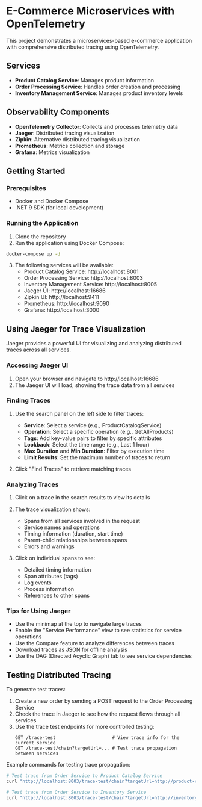# E-Commerce Microservices with OpenTelemetry

This project demonstrates a microservices-based e-commerce application with comprehensive distributed tracing using OpenTelemetry.

## Services

- **Product Catalog Service**: Manages product information
- **Order Processing Service**: Handles order creation and processing
- **Inventory Management Service**: Manages product inventory levels

## Observability Components

- **OpenTelemetry Collector**: Collects and processes telemetry data
- **Jaeger**: Distributed tracing visualization
- **Zipkin**: Alternative distributed tracing visualization
- **Prometheus**: Metrics collection and storage
- **Grafana**: Metrics visualization

## Getting Started

### Prerequisites

- Docker and Docker Compose
- .NET 9 SDK (for local development)

### Running the Application

1. Clone the repository
2. Run the application using Docker Compose:

```bash
docker-compose up -d
```

3. The following services will be available:
   - Product Catalog Service: http://localhost:8001
   - Order Processing Service: http://localhost:8003
   - Inventory Management Service: http://localhost:8005
   - Jaeger UI: http://localhost:16686
   - Zipkin UI: http://localhost:9411
   - Prometheus: http://localhost:9090
   - Grafana: http://localhost:3000

## Using Jaeger for Trace Visualization

Jaeger provides a powerful UI for visualizing and analyzing distributed traces across all services.

### Accessing Jaeger UI

1. Open your browser and navigate to http://localhost:16686
2. The Jaeger UI will load, showing the trace data from all services

### Finding Traces

1. Use the search panel on the left side to filter traces:
   - **Service**: Select a service (e.g., ProductCatalogService)
   - **Operation**: Select a specific operation (e.g., GetAllProducts)
   - **Tags**: Add key-value pairs to filter by specific attributes
   - **Lookback**: Select the time range (e.g., Last 1 hour)
   - **Max Duration** and **Min Duration**: Filter by execution time
   - **Limit Results**: Set the maximum number of traces to return

2. Click "Find Traces" to retrieve matching traces

### Analyzing Traces

1. Click on a trace in the search results to view its details
2. The trace visualization shows:
   - Spans from all services involved in the request
   - Service names and operations
   - Timing information (duration, start time)
   - Parent-child relationships between spans
   - Errors and warnings

3. Click on individual spans to see:
   - Detailed timing information
   - Span attributes (tags)
   - Log events
   - Process information
   - References to other spans

### Tips for Using Jaeger

- Use the minimap at the top to navigate large traces
- Enable the "Service Performance" view to see statistics for service operations
- Use the Compare feature to analyze differences between traces
- Download traces as JSON for offline analysis
- Use the DAG (Directed Acyclic Graph) tab to see service dependencies

## Testing Distributed Tracing

To generate test traces:

1. Create a new order by sending a POST request to the Order Processing Service
2. Check the trace in Jaeger to see how the request flows through all services
3. Use the trace test endpoints for more controlled testing:
   ```
   GET /trace-test                     # View trace info for the current service
   GET /trace-test/chain?targetUrl=... # Test trace propagation between services
   ```

Example commands for testing trace propagation:
```bash
# Test trace from Order Service to Product Catalog Service
curl "http://localhost:8003/trace-test/chain?targetUrl=http://product-catalog-service/trace-test"

# Test trace from Order Service to Inventory Service
curl "http://localhost:8003/trace-test/chain?targetUrl=http://inventory-management-service/trace-test"
```

